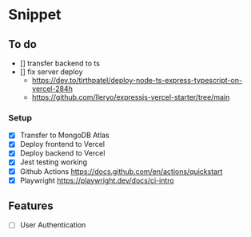# Snippet

## To do

- [] transfer backend to ts
- [] fix server deploy
  - https://dev.to/tirthpatel/deploy-node-ts-express-typescript-on-vercel-284h
  - https://github.com/lleryo/expressjs-vercel-starter/tree/main

### Setup

- [x] Transfer to MongoDB Atlas
- [x] Deploy frontend to Vercel
- [x] Deploy backend to Vercel
- [x] Jest testing working
- [x] Github Actions https://docs.github.com/en/actions/quickstart
- [x] Playwright https://playwright.dev/docs/ci-intro

## Features

- [ ] User Authentication
